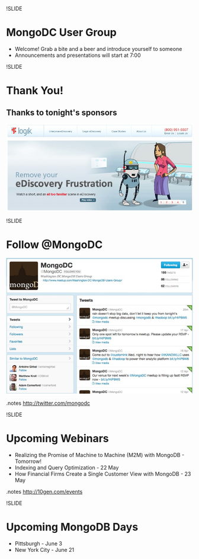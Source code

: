 !SLIDE 
# MongoDC User Group #

* Welcome!  Grab a bite and a beer and introduce yourself to someone
* Announcements and presentations will start at 7:00

!SLIDE
# Thank You! #

## Thanks to tonight's sponsors

![Logik](../images/Logik.jpg)

!SLIDE
# Follow @MongoDC
![@mongodc](../images/mongodc_twitter.jpg)

.notes http://twitter.com/mongodc

!SLIDE 
# Upcoming Webinars

* Realizing the Promise of Machine to Machine (M2M) with MongoDB - Tomorrow!
* Indexing and Query Optimization - 22 May 
* How Financial Firms Create a Single Customer View with MongoDB - 23 May

.notes http://10gen.com/events

!SLIDE
# Upcoming MongoDB Days

* Pittsburgh - June 3
* New York City - June 21

